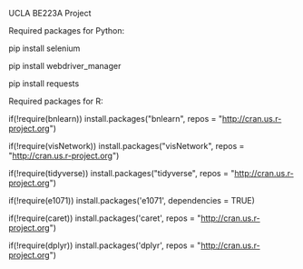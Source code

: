 UCLA BE223A Project


Required packages for Python:

pip install selenium

pip install webdriver_manager

pip install requests


Required packages for R:

if(!require(bnlearn)) install.packages("bnlearn", repos = "http://cran.us.r-project.org")

if(!require(visNetwork)) install.packages("visNetwork", repos = "http://cran.us.r-project.org")

if(!require(tidyverse)) install.packages("tidyverse", repos = "http://cran.us.r-project.org")

if(!require(e1071)) install.packages('e1071', dependencies = TRUE)

if(!require(caret)) install.packages('caret', repos = "http://cran.us.r-project.org")

if(!require(dplyr)) install.packages('dplyr', repos = "http://cran.us.r-project.org")


